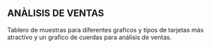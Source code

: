 ## ANÀLISIS DE VENTAS
Tablero de muestras para diferentes graficos y tipos de tarjetas más atractivo y un grafico de cuerdas para análisis de ventas.

